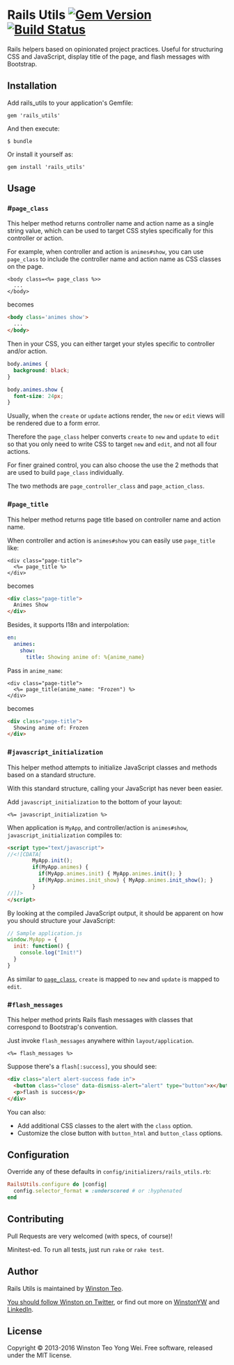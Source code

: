# Rails Utils [![Gem Version][version-badge]][rubygems] [![Build Status][travis-badge]][travis]

Rails helpers based on opinionated project practices. Useful for structuring CSS and JavaScript,
display title of the page, and flash messages with Bootstrap.

## Installation

Add rails_utils to your application's Gemfile:

    gem 'rails_utils'

And then execute:

    $ bundle

Or install it yourself as:

    gem install 'rails_utils'

## Usage

### #`page_class`

This helper method returns controller name and action name as a single string value,
which can be used to target CSS styles specifically for this controller or action.

For example, when controller and action is `animes#show`,
you can use `page_class` to include the controller name and action name as CSS classes on the page.

```html+erb
<body class=<%= page_class %>>
  ...
</body>
```

becomes

```html
<body class='animes show'>
  ...
</body>
```

Then in your CSS, you can either target your styles specific to controller and/or action.

```css
body.animes {
  background: black;
}

body.animes.show {
  font-size: 24px;
}
```

Usually, when the `create` or `update` actions render, the `new` or `edit` views will be rendered
due to a form error.

Therefore the `page_class` helper converts `create` to `new` and `update` to `edit`
so that you only need to write CSS to target `new` and `edit`, and not all four actions.

For finer grained control, you can also choose the use the 2 methods that are used to build
`page_class` individually.

The two methods are `page_controller_class` and `page_action_class`.

### #`page_title`

This helper method returns page title based on controller name and action name.

When controller and action is `animes#show` you can easily use `page_title` like:

```html+erb
<div class="page-title">
  <%= page_title %>
</div>
```

becomes

```html
<div class="page-title">
  Animes Show
</div>
```

Besides, it supports I18n and interpolation:

```yaml
en:
  animes:
    show:
      title: Showing anime of: %{anime_name}
```

Pass in `anime_name`:

```html+erb
<div class="page-title">
  <%= page_title(anime_name: "Frozen") %>
</div>
```

becomes

```html
<div class="page-title">
  Showing anime of: Frozen
</div>
```

### #`javascript_initialization`

This helper method attempts to initialize JavaScript classes and methods based on a standard structure.

With this standard structure, calling your JavaScript has never been easier.

Add `javascript_initialization` to the bottom of your layout:

```erb
<%= javascript_initialization %>
```

When application is `MyApp`, and controller/action is `animes#show`, `javascript_initialization`
compiles to:

```html
<script type="text/javascript">
//<![CDATA[
        MyApp.init();
        if(MyApp.animes) {
          if(MyApp.animes.init) { MyApp.animes.init(); }
          if(MyApp.animes.init_show) { MyApp.animes.init_show(); }
        }
//]]>
</script>
```

By looking at the compiled JavaScript output, it should be apparent on how you should structure
your JavaScript:

```JavaScript
// Sample application.js
window.MyApp = {
  init: function() {
    console.log("Init!")
  }
}
```

As similar to [`page_class`](#page_class), `create` is mapped to `new` and `update` is mapped to `edit`.

### #`flash_messages`

This helper method prints Rails flash messages with classes that correspond to Bootstrap's convention.

Just invoke `flash_messages` anywhere within `layout/application`.

```html+erb
<%= flash_messages %>
```

Suppose there's a `flash[:success]`, you should see:

```html
<div class="alert alert-success fade in">
  <button class="close" data-dismiss-alert="alert" type="button">x</button>
  <p>flash is success</p>
</div>
```

You can also:

- Add additional CSS classes to the alert with the `class` option.
- Customize the close button with `button_html` and `button_class` options.

## Configuration

Override any of these defaults in `config/initializers/rails_utils.rb`:

```ruby
RailsUtils.configure do |config|
  config.selector_format = :underscored # or :hyphenated
end
```

## Contributing

Pull Requests are very welcomed (with specs, of course)!

Minitest-ed. To run all tests, just run `rake` or `rake test`.

## Author

Rails Utils is maintained by [Winston Teo](mailto:winstonyw+rails_utils@gmail.com).

[You should follow Winston on Twitter](https://www.twitter.com/winstonyw), or find out more on [WinstonYW](http://www.winstonyw.com) and [LinkedIn](http://sg.linkedin.com/in/winstonyw).

## License

Copyright © 2013-2016 Winston Teo Yong Wei. Free software, released under the MIT license.


[version-badge]: https://badge.fury.io/rb/rails_utils.svg
[rubygems]: https://rubygems.org/gems/rails_utils
[travis-badge]: https://travis-ci.org/winston/rails_utils.svg
[travis]: https://travis-ci.org/winston/rails_utils
